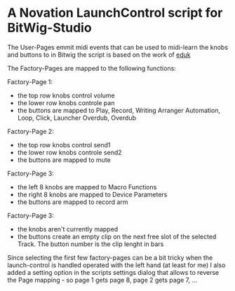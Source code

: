A Novation LaunchControl script for BitWig-Studio
================================================

The User-Pages emmit midi events that can be used to midi-learn the knobs and buttons to in Bitwig
the script is based on the work of [eduk](https://github.com/educk)

The Factory-Pages are mapped to the following functions:

Factory-Page 1: 
 * the top row knobs control volume
 * the lower row knobs controle pan
 * the buttons are mapped to Play, Record, Writing Arranger Automation, Loop, Click, Launcher Overdub, Overdub

Factory-Page 2:
 * the top row knobs control send1
 * the lower row knobs controle send2
 * the buttons are mapped to mute

Factory-Page 3: 
 * the left 8 knobs are mapped to Macro Functions
 * the right 8 knobs are mapped to Device Parameters
 * the buttons are mapped to record arm 

Factory-Page 3: 
 * the knobs aren't currently mapped
 * the buttons create an empty clip on the next free slot of the selected Track. The button number is the clip lenght in bars

Since selecting the first few factory-pages can be a bit tricky when the launch-control is handled operated with the left hand (at least for me)
I also added a setting option in the scripts settings dialog that allows to reverse the Page mapping - so page 1 gets page 8, page 2 gets page 7, ...

